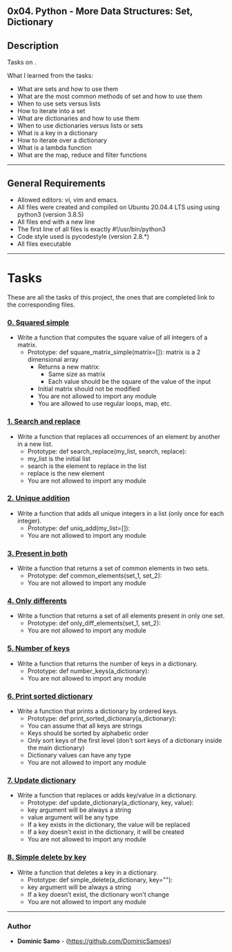 ## 0x04. Python - More Data Structures: Set, Dictionary

## Description

Tasks on .

What I learned from the tasks:

* What are sets and how to use them
* What are the most common methods of set and how to use them
* When to use sets versus lists
* How to iterate into a set
* What are dictionaries and how to use them
* When to use dictionaries versus lists or sets
* What is a key in a dictionary
* How to iterate over a dictionary
* What is a lambda function
* What are the map, reduce and filter functions

---

## General Requirements
* Allowed editors: vi, vim and emacs.
* All files were created and compiled on Ubuntu 20.04.4 LTS using using python3 (version 3.8.5)
* All files end with a new line
* The first line of all files is exactly #!/usr/bin/python3
* Code style used is pycodestyle (version 2.8.*)
* All files executable

---

# Tasks

These are all the tasks of this project, the ones that are completed link to the corresponding files.

### [0. Squared simple](./0-square_matrix_simple.py)
* Write a function that computes the square value of all integers of a matrix.
  - Prototype: def square_matrix_simple(matrix=[]):
matrix is a 2 dimensional array
	- Returns a new matrix:
		+ Same size as matrix
		+ Each value should be the square of the value of the input
	- Initial matrix should not be modified
	- You are not allowed to import any module
	- You are allowed to use regular loops, map, etc.

### [1. Search and replace](./1-search_replace.py)
* Write a function that replaces all occurrences of an element by another in a new list.
	- Prototype: def search_replace(my_list, search, replace):
	- my_list is the initial list
	- search is the element to replace in the list
	- replace is the new element
	- You are not allowed to import any module

### [2. Unique addition](./2-uniq_add.py)
* Write a function that adds all unique integers in a list (only once for each integer).
	- Prototype: def uniq_add(my_list=[]):
	- You are not allowed to import any module

### [3. Present in both](./3-common_elements.py)
* Write a function that returns a set of common elements in two sets.
	- Prototype: def common_elements(set_1, set_2):
	- You are not allowed to import any module

### [4. Only differents](./4-only_diff_elements.py)
* Write a function that returns a set of all elements present in only one set.
	- Prototype: def only_diff_elements(set_1, set_2):
	- You are not allowed to import any module

### [5. Number of keys](./5-number_keys.py)
* Write a function that returns the number of keys in a dictionary.
	- Prototype: def number_keys(a_dictionary):
	- You are not allowed to import any module

### [6. Print sorted dictionary](./6-print_sorted_dictionary.py)
* Write a function that prints a dictionary by ordered keys.
	- Prototype: def print_sorted_dictionary(a_dictionary):
	- You can assume that all keys are strings
	- Keys should be sorted by alphabetic order
	- Only sort keys of the first level (don’t sort keys of a dictionary inside the main dictionary)
	- Dictionary values can have any type
	- You are not allowed to import any module

### [7. Update dictionary](./7-update_dictionary.py)
* Write a function that replaces or adds key/value in a dictionary.
	- Prototype: def update_dictionary(a_dictionary, key, value):
	- key argument will be always a string
	- value argument will be any type
	- If a key exists in the dictionary, the value will be replaced
	- If a key doesn’t exist in the dictionary, it will be created
	- You are not allowed to import any module
### [8. Simple delete by key](./8-simple_delete.py)
* Write a function that deletes a key in a dictionary.
	- Prototype: def simple_delete(a_dictionary, key=""):
	- key argument will be always a string
	- If a key doesn’t exist, the dictionary won’t change
	- You are not allowed to import any module



---

### Author
* **Dominic Samo** - (https://github.com/DominicSamoes)

